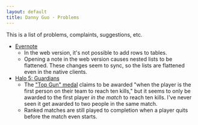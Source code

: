 ```yaml
---
layout: default
title: Danny Guo · Problems
---
```

This is a list of problems, complaints, suggestions, etc.

* [Evernote](https://evernote.com/)
    * In the web version, it's not possible to add rows to tables.
    * Opening a note in the web version causes nested lists to be flattened. These changes seem to sync, so the lists are flattened even in the native clients.
* [Halo 5: Guardians](https://en.wikipedia.org/wiki/Halo_5:_Guardians)
    * The ["Top Gun" medal](http://halo.wikia.com/wiki/Top_Gun_medal) claims to be awarded "when the player is the first person on their team to reach ten kills," but it seems to only be awarded to the first player *in the match* to reach ten kills. I've never seen it get awarded to two people in the same match.
    * Ranked matches are still played to completion when a player quits before the match even starts.
